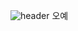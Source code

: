 ![header](https://capsule-render.vercel.app/api?type=Soft&color=auto&&height=200&section=header&text=Swxp%20Github&fontSize=60&fontAlignY=50&desc=Hello,world!&descSize=25&descAlign=63&descAlignY=65)
오예